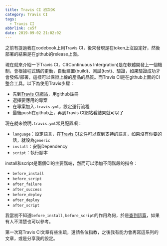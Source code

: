 ```yaml
---
title: Travis CI 初次OK
category: Travis CI
tags:
  - Travis CI
abbrlink: ce5f
date: 2019-09-02 21:02:02
---
```

之前有提過我在codebook上用Travis CI，後來發現是在token上沒設定好，然後部署的結果是在github的release上面。

現在就來介紹一下Travis CI，CI(Continuous Intergration)是在軟體開發上一個機制，會根據程式碼的更動，自動建置(build)、測試(test)、驗證，如果驗證成功才會發佈/部署，這樣可以保證上線的產品的品質。而Travis CI是在github上面的CI整合工具。以下為使用Travis步驟：

* 先到[Travis CI網站](https://travis-ci.org)，用github註冊
* 選擇要應用的專案
* 在專案加入`.travis.yml`，設定運行流程
* 最後push在github上，再到Travis CI網站看結果就可以了

現在就來說明`.travis.yml`常見配置項：

* `language`：設定語言，在[Travis CI文件](https://docs.travis-ci.com)可以查到支持的語言，如果沒有你要的話，就設為`generic`
* `install`：安裝Dependency
* `script`：執行腳本

install和script是兩個CI的主要階端，然而可以添加不同階段的指令：

* `before_install`
* `before_script`
* `after_failure`
* `after_success`
* `before_deploy`
* `after_deploy`
* `after_script`

我當初不知道`before_install`, `before_script`的作用為何，於是[查到這篇](https://stackoverflow.com/questions/34377017/what-are-the-differences-between-the-before-install-script-travis-yml-opti)，如果有人不清楚也可以參考。

第一次寫Travis CI文章有些生疏，還請各位指教，之後我有能力會再寫這系列的文章，或是分享我的設定。